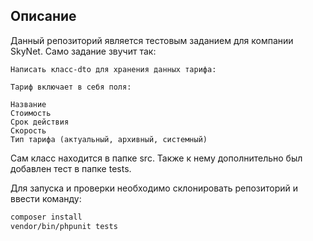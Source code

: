 Описание
---
Данный репозиторий является тестовым заданием для компании SkyNet.
Само задание звучит так:

```
Написать класс-dto для хранения данных тарифа:

Тариф включает в себя поля:

Название
Стоимость
Срок действия
Скорость
Тип тарифа (актуальный, архивный, системный)
```

Сам класс находится в папке src. Также к нему дополнительно был добавлен тест в папке tests.

Для запуска и проверки необходимо склонировать репозиторий и ввести команду:
```bash
composer install
vendor/bin/phpunit tests
```
